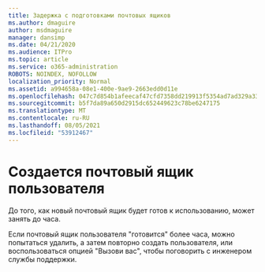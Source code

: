 ```yaml
---
title: Задержка с подготовками почтовых ящиков
ms.author: dmaguire
author: msdmaguire
manager: dansimp
ms.date: 04/21/2020
ms.audience: ITPro
ms.topic: article
ms.service: o365-administration
ROBOTS: NOINDEX, NOFOLLOW
localization_priority: Normal
ms.assetid: a994658a-08e1-400e-9ae9-2663edd0d11e
ms.openlocfilehash: 047c7d854b1afeecaf47cfd7358dd219913f5354ad7ad329a33a795c75da5d7f
ms.sourcegitcommit: b5f7da89a650d2915dc652449623c78be6247175
ms.translationtype: MT
ms.contentlocale: ru-RU
ms.lasthandoff: 08/05/2021
ms.locfileid: "53912467"
---
```

# <a name="your-users-mailbox-is-being-created"></a>Создается почтовый ящик пользователя

До того, как новый почтовый ящик будет готов к использованию, может занять до часа.
  
Если почтовый ящик пользователя "готовится" более часа, можно попытаться удалить, а затем повторно создать пользователя, или воспользоваться опцией "Вызови вас", чтобы поговорить с инженером службы поддержки.
  

